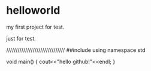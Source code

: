 # helloworld
my first project for test.


just for test.

///////////////////////////////
##include <string>
using namespace std

void main()
{
cout<<"hello github!"<<endl;
}
